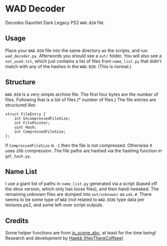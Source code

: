 # WAD Decoder

Decodes Gauntlet Dark Legacy PS2 `WAD.BIN` file. 

## Usage
Place your `WAD.BIN` file into the same directory as the scripts, and run `wad_decoder.py`. Afterwords you should see a `out/` folder. You will also see a `not_used.txt`, which just contains a list of files from `name_list.py` that didn't match with any of the hashes in the `WAD.BIN`. (This is normal.)

## Structure
`WAD.BIN` is a very simple archive file. The first four bytes are the number of files. Following that is a list of files (* number of files.)
The file entries are structured like:
```
struct FileEntry {
    int UncompressedFileSize;
    int FilePointer;
    uint Hash;
    int CompressedFileSize;
};
```

If `CompressedFileSize` is `-1` then the file is not compressed. Otherwise it uses zlib compression. The file paths are hashed via the hashing function in `gdl_hash.py`.

## Name List
I use a giant list of paths in `name_list.py` generated via a script (based off the xbox version, which only has loose files), and then hand-tweaked. The remaining unknown files are dumped into `out/unknown/` as `unk.#`. There seems to be some type of `WAD` (not related to `WAD.BIN`) type data per textures.ps2, and some left-over script outputs.

## Credits
Some helper functions are from [io_scene_abc](https://github.com/cmbasnett/io_scene_abc), at least for the time being!
Research and development by [Haekb (HeyThereCoffeee)](https://github.com/haekb)